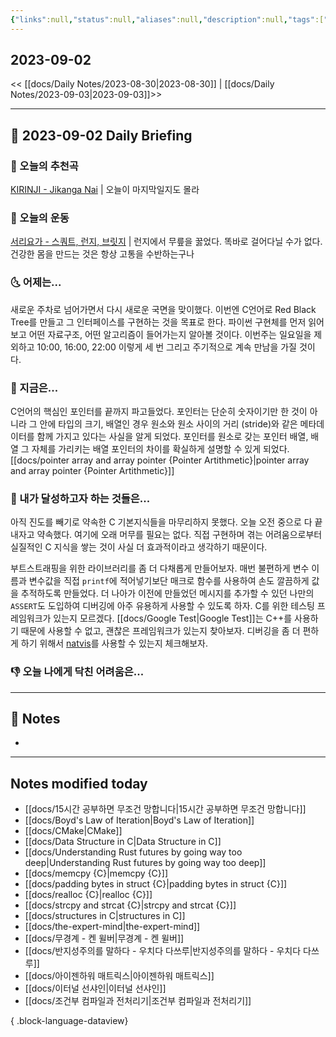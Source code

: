 ```yaml
---
{"links":null,"status":null,"aliases":null,"description":null,"tags":[" DailyNote "],"title":"2023-09-02","created":"2023-09-02T02:15:38","updated":"2025-01-14T18:42:43","dg-publish":true,"permalink":"/docs/daily-notes/2023-09-02/","dgPassFrontmatter":true}
---
```



## 2023-09-02

<< [[docs/Daily Notes/2023-08-30\|2023-08-30]] | [[docs/Daily Notes/2023-09-03\|2023-09-03]]>>

---

## 📅 2023-09-02 Daily Briefing

### 🎵 오늘의 추천곡

[KIRINJI - Jikanga Nai](https://youtu.be/hauwAFDyjgI?feature=shared) | 오늘이 마지막일지도 몰라

### 🏃 오늘의 운동

[서리요가 - 스쿼트, 런지, 브릿지](https://youtu.be/z8RkaiaTREM?feature=shared) | 런지에서 무릎을 꿇었다. 똑바로 걸어다닐 수가 없다. 건강한 몸을 만드는 것은 항상 고통을 수반하는구나

### 🌜 어제는...

새로운 주차로 넘어가면서 다시 새로운 국면을 맞이했다. 이번엔 C언어로 Red Black Tree를 만들고 그 인터페이스를 구현하는 것을 목표로 한다. 파이썬 구현체를 먼저 읽어보고 어떤 자료구조, 어떤 알고리즘이 들어가는지 알아볼 것이다. 이번주는 일요일을 제외하고 10:00, 16:00, 22:00 이렇게 세 번 그리고 주기적으로 계속 만남을 가질 것이다. 

### 🙌 지금은...

C언어의 핵심인 포인터를 끝까지 파고들었다. 포인터는 단순히 숫자이기만 한 것이 아니라 그 안에 타입의 크기, 배열인 경우 원소와 원소 사이의 거리 (stride)와 같은 메타데이터를 함께 가지고 있다는 사실을 알게 되었다. 포인터를 원소로 갖는 포인터 배열, 배열 그 자체를 가리키는 배열 포인터의 차이를 확실하게 설명할 수 있게 되었다. [[docs/pointer array and array pointer {Pointer Artithmetic}\|pointer array and array pointer {Pointer Artithmetic}]] 

### 🚀 내가 달성하고자 하는 것들은...

아직 진도를 빼기로 약속한 C 기본지식들을 마무리하지 못했다. 오늘 오전 중으로 다 끝내자고 약속했다. 여기에 오래 머무를 필요는 없다. 직접 구현하며 겪는 어려움으로부터 실질적인 C 지식을 쌓는 것이 사실 더 효과적이라고 생각하기 때문이다.

부트스트래핑을 위한 라이브러리를 좀 더 다채롭게 만들어보자. 매번 불편하게 변수 이름과 변수값을 직접 `printf`에 적어넣기보단 매크로 함수를 사용하여 손도 깔끔하게 값을 추적하도록 만들었다. 더 나아가 이전에 만들었던 메시지를 추가할 수 있던 나만의 `ASSERT`도 도입하여 디버깅에 아주 유용하게 사용할 수 있도록 하자. C를 위한 테스팅 프레임워크가 있는지 모르겠다. [[docs/Google Test\|Google Test]]는 C++를 사용하기 때문에 사용할 수 없고, 괜찮은 프레임워크가 있는지 찾아보자. 디버깅을 좀 더 편하게 하기 위해서 [natvis](https://choiwheatley.notion.site/vscode-421d52191bc2427d850401f816a6755e?pvs=4)를 사용할 수 있는지 체크해보자.

### 👎 오늘 나에게 닥친 어려움은...

---

## 📝 Notes

- 

---

## Notes modified today

- [[docs/15시간 공부하면 무조건 망합니다\|15시간 공부하면 무조건 망합니다]]
- [[docs/Boyd's Law of Iteration\|Boyd's Law of Iteration]]
- [[docs/CMake\|CMake]]
- [[docs/Data Structure in C\|Data Structure in C]]
- [[docs/Understanding Rust futures by going way too deep\|Understanding Rust futures by going way too deep]]
- [[docs/memcpy {C}\|memcpy {C}]]
- [[docs/padding bytes in struct {C}\|padding bytes in struct {C}]]
- [[docs/realloc {C}\|realloc {C}]]
- [[docs/strcpy and strcat {C}\|strcpy and strcat {C}]]
- [[docs/structures in C\|structures in C]]
- [[docs/the-expert-mind\|the-expert-mind]]
- [[docs/무경계 - 켄 윌버\|무경계 - 켄 윌버]]
- [[docs/반지성주의를 말하다 - 우치다 다쓰루\|반지성주의를 말하다 - 우치다 다쓰루]]
- [[docs/아이젠하워 매트릭스\|아이젠하워 매트릭스]]
- [[docs/이터널 선샤인\|이터널 선샤인]]
- [[docs/조건부 컴파일과 전처리기\|조건부 컴파일과 전처리기]]

{ .block-language-dataview}
